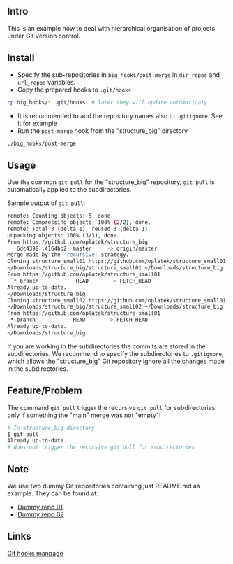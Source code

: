 Intro
-----
This is an example how to deal with hierarchical organisation of projects under Git version control.

Install
-------
 * Specify the sub-repositories in `big_hooks/post-merge` in `dir_repos` and `url_repos` variables.
 * Copy the prepared hooks to `.git/hooks`
 ```bash
 cp big_hooks/* .git/hooks  # later they will update automaticaly 
 ```
 * It is recommended to add the repository names also to `.gitignore`. See it for example
 * Run the `post-merge` hook from the "structure_big" directory
 ```bash
 ./big_hooks/post-merge
 ```

Usage
-----
Use the common `git pull` for the "structure_big" repository, `git pull` is automatically applied
to the subdirectories.

Sample output of `git pull`:
```bash
remote: Counting objects: 5, done.
remote: Compressing objects: 100% (2/2), done.
remote: Total 3 (delta 1), reused 3 (delta 1)
Unpacking objects: 100% (3/3), done.
From https://github.com/oplatek/structure_big
   6dc4398..4164bb2  master     -> origin/master
Merge made by the 'recursive' strategy.
Cloning structure_small01 https://github.com/oplatek/structure_small01.git
~/Downloads/structure_big/structure_small01 ~/Downloads/structure_big
From https://github.com/oplatek/structure_small01
 `* branch            HEAD       -> FETCH_HEAD
Already up-to-date.
~/Downloads/structure_big
Cloning structure_small02 https://github.com/oplatek/structure_small01.git
~/Downloads/structure_big/structure_small02 ~/Downloads/structure_big
From https://github.com/oplatek/structure_small01
 * branch            HEAD       -> FETCH_HEAD
Already up-to-date.
~/Downloads/structure_big
```

If you are working in the subdirectories the commits are stored in the subdirectories.
We recommend to specify the subdirectories to `.gitignore`, which allows the "structure_big" Git repository
ignore all the changes made in the subdirectories.


Feature/Problem
---------------

The command `git pull` trigger the recursive `git pull` for subdirectories 
only if something the "main" merge was not "empty"!
```bash
# In structure_big directory
$ git pull
Already up-to-date.
# does not trigger the recursive git pull for subdirectories
```

Note
----
We use two dummy Git repositories containing just README.md as example.
They can be found at:
 * [Dummy repo 01](https://github.com/oplatek/structure_small01.git)
 * [Dummy repo 02](https://github.com/oplatek/structure_small2.git)


Links
-----
[Git hooks manpage](https://www.kernel.org/pub/software/scm/git/docs/githooks.html)

